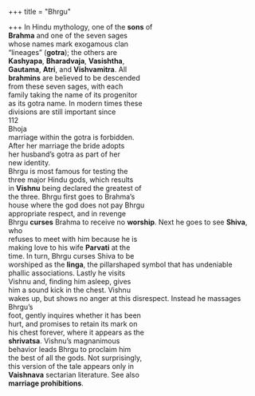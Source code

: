 +++
title = "Bhrgu"

+++
In Hindu mythology, one of the **sons** of  
**Brahma** and one of the seven sages  
whose names mark exogamous clan  
“lineages” (**gotra**); the others are  
**Kashyapa**, **Bharadvaja**, **Vasishtha**,  
**Gautama**, **Atri**, and **Vishvamitra**. All  
**brahmins** are believed to be descended  
from these seven sages, with each  
family taking the name of its progenitor  
as its gotra name. In modern times these  
divisions are still important since  
112  
Bhoja  
marriage within the gotra is forbidden.  
After her marriage the bride adopts  
her husband’s gotra as part of her  
new identity.  
Bhrgu is most famous for testing the  
three major Hindu gods, which results  
in **Vishnu** being declared the greatest of  
the three. Bhrgu first goes to Brahma’s  
house where the god does not pay Bhrgu  
appropriate respect, and in revenge  
Bhrgu **curses** Brahma to receive no **worship**. Next he goes to see **Shiva**, who  
refuses to meet with him because he is  
making love to his wife **Parvati** at the  
time. In turn, Bhrgu curses Shiva to be  
worshiped as the **linga**, the pillarshaped symbol that has undeniable  
phallic associations. Lastly he visits  
Vishnu and, finding him asleep, gives  
him a sound kick in the chest. Vishnu  
wakes up, but shows no anger at this disrespect. Instead he massages Bhrgu’s  
foot, gently inquires whether it has been  
hurt, and promises to retain its mark on  
his chest forever, where it appears as the  
**shrivatsa**. Vishnu’s magnanimous  
behavior leads Bhrgu to proclaim him  
the best of all the gods. Not surprisingly,  
this version of the tale appears only in  
**Vaishnava** sectarian literature. See also  
**marriage prohibitions**.